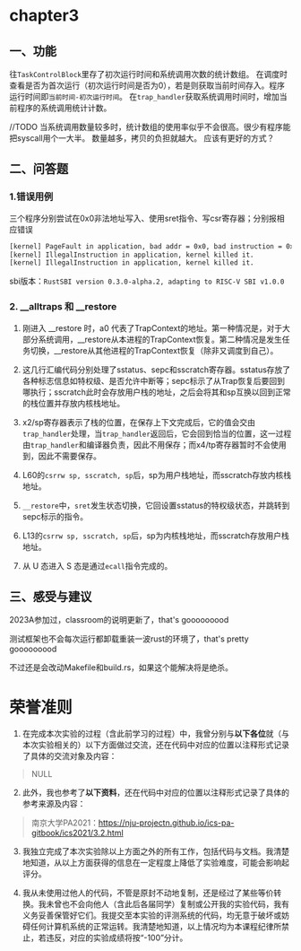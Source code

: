 # chapter3

## 一、功能

往``TaskControlBlock``里存了初次运行时间和系统调用次数的统计数组。
在调度时查看是否为首次运行（初次运行时间是否为0），若是则获取当前时间存入。程序运行时间即``当前时间-初次运行时间``。
在``trap_handler``获取系统调用时间时，增加当前程序的系统调用统计计数。

//TODO
当系统调用数量较多时，统计数组的使用率似乎不会很高。很少有程序能把syscall用个一大半。
数量越多，拷贝的负担就越大。
应该有更好的方式？





## 二、问答题

### 1.错误用例

三个程序分别尝试在0x0非法地址写入、使用sret指令、写csr寄存器；分别报相应错误
```bash
[kernel] PageFault in application, bad addr = 0x0, bad instruction = 0x804003c4, kernel killed it.
[kernel] IllegalInstruction in application, kernel killed it.
[kernel] IllegalInstruction in application, kernel killed it.
```
sbi版本：``RustSBI version 0.3.0-alpha.2, adapting to RISC-V SBI v1.0.0``

### 2. __alltraps 和 __restore

1. 刚进入 __restore 时，a0 代表了TrapContext的地址。第一种情况是，对于大部分系统调用，__restore从本进程的TrapContext恢复。第二种情况是发生任务切换，__restore从其他进程的TrapContext恢复（除非又调度到自己）。

2. 这几行汇编代码分别处理了sstatus、sepc和sscratch寄存器。sstatus存放了各种标志信息如特权级、是否允许中断等；sepc标示了从Trap恢复后要回到哪执行；sscratch此时会存放用户栈的地址，之后会将其和sp互换以回到正常的栈位置并存放内核栈地址。

3. x2/sp寄存器表示了栈的位置，在保存上下文完成后，它的值会交由``trap_handler``处理，当``trap_handler``返回后，它会回到恰当的位置，这一过程由``trap_handler``和编译器负责，因此不用保存；而x4/tp寄存器暂时不会使用到，因此不需要保存。

4. L60的``csrrw sp, sscratch, sp``后，sp为用户栈地址，而sscratch存放内核栈地址。

5. ``__restore``中，``sret``发生状态切换，它回设置sstatus的特权级状态，并跳转到sepc标示的指令。

6. L13的``csrrw sp, sscratch, sp``后，sp为内核栈地址，而sscratch存放用户栈地址。

7. 从 U 态进入 S 态是通过``ecall``指令完成的。





## 三、感受与建议

2023A参加过，classroom的说明更新了，that's gooooooood

测试框架也不会每次运行都卸载重装一波rust的环境了，that's pretty gooooooood

不过还是会改动Makefile和build.rs，如果这个能解决将是绝杀。




# 荣誉准则

1. 在完成本次实验的过程（含此前学习的过程）中，我曾分别与**以下各位**就（与本次实验相关的）以下方面做过交流，还在代码中对应的位置以注释形式记录了具体的交流对象及内容：

> NULL

2. 此外，我也参考了**以下资料**，还在代码中对应的位置以注释形式记录了具体的参考来源及内容：

> 南京大学PA2021：https://nju-projectn.github.io/ics-pa-gitbook/ics2021/3.2.html

3. 我独立完成了本次实验除以上方面之外的所有工作，包括代码与文档。我清楚地知道，从以上方面获得的信息在一定程度上降低了实验难度，可能会影响起评分。

4. 我从未使用过他人的代码，不管是原封不动地复制，还是经过了某些等价转换。我未曾也不会向他人（含此后各届同学）复制或公开我的实验代码，我有义务妥善保管好它们。我提交至本实验的评测系统的代码，均无意于破坏或妨碍任何计算机系统的正常运转。我清楚地知道，以上情况均为本课程纪律所禁止，若违反，对应的实验成绩将按“-100”分计。

